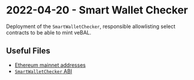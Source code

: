 # 2022-04-20 - Smart Wallet Checker

Deployment of the `SmartWalletChecker`, responsible allowlisting select contracts to be able to mint veBAL.

## Useful Files

- [Ethereum mainnet addresses](./output/mainnet.json)
- [`SmartWalletChecker` ABI](./abi/SmartWalletChecker.json)
